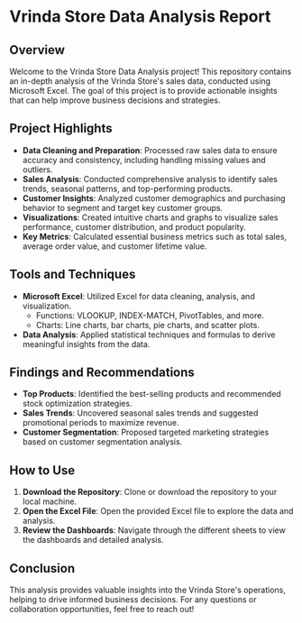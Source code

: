 # Vrinda Store Data Analysis Report

## Overview

Welcome to the Vrinda Store Data Analysis project! This repository contains an in-depth analysis of the Vrinda Store's sales data, conducted using Microsoft Excel. The goal of this project is to provide actionable insights that can help improve business decisions and strategies.

## Project Highlights

- **Data Cleaning and Preparation**: Processed raw sales data to ensure accuracy and consistency, including handling missing values and outliers.
- **Sales Analysis**: Conducted comprehensive analysis to identify sales trends, seasonal patterns, and top-performing products.
- **Customer Insights**: Analyzed customer demographics and purchasing behavior to segment and target key customer groups.
- **Visualizations**: Created intuitive charts and graphs to visualize sales performance, customer distribution, and product popularity.
- **Key Metrics**: Calculated essential business metrics such as total sales, average order value, and customer lifetime value.

## Tools and Techniques

- **Microsoft Excel**: Utilized Excel for data cleaning, analysis, and visualization.
  - Functions: VLOOKUP, INDEX-MATCH, PivotTables, and more.
  - Charts: Line charts, bar charts, pie charts, and scatter plots.
- **Data Analysis**: Applied statistical techniques and formulas to derive meaningful insights from the data.

## Findings and Recommendations

- **Top Products**: Identified the best-selling products and recommended stock optimization strategies.
- **Sales Trends**: Uncovered seasonal sales trends and suggested promotional periods to maximize revenue.
- **Customer Segmentation**: Proposed targeted marketing strategies based on customer segmentation analysis.

## How to Use

1. **Download the Repository**: Clone or download the repository to your local machine.
2. **Open the Excel File**: Open the provided Excel file to explore the data and analysis.
3. **Review the Dashboards**: Navigate through the different sheets to view the dashboards and detailed analysis.

## Conclusion

This analysis provides valuable insights into the Vrinda Store's operations, helping to drive informed business decisions. For any questions or collaboration opportunities, feel free to reach out!
